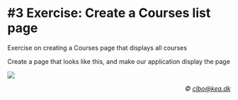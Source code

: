 # #3 Exercise: Create a Courses list page
Exercise on creating a Courses page that displays all courses

Create a page that looks like this, and make our application display the page

<img src="/courses_list.png" />


_<div align="right">&copy; clbo@kea.dk</div>_
